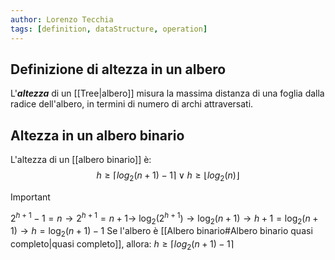 ```yaml
---
author: Lorenzo Tecchia
tags: [definition, dataStructure, operation]
---
```

## Definizione di altezza in un albero
L'***altezza*** di un [[Tree|albero]] misura la massima distanza di una foglia dalla radice dell'albero, in termini di numero di archi attraversati. 
<!--ID: 1715263181674-->




## Altezza in un albero binario
L'altezza di un [[albero binario]] è:
$$h \geq \lceil log_{2}(n+1)-1\rceil \lor h \geq 
\lfloor log_{2}(n) \rfloor$$
>[!important]
> $2^{h+1} -1 = n \rightarrow 2^{h+1}=n +1 \rightarrow$
>$\log_{2}(2^{h+1})\rightarrow \log_{2}(n+1)\rightarrow h+1 = \log_{2}(n+1) \rightarrow h = \log_{2}(n+1) -1$ 
Se l'albero è [[Albero binario#Albero binario quasi completo|quasi completo]], allora: $h \geq \lceil log_{2}(n+1)-1\rceil$
<!--ID: 1715263181675-->

